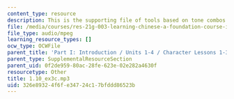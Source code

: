 ```yaml
---
content_type: resource
description: This is the supporting file of tools based on tone combos.
file: /media/courses/res-21g-003-learning-chinese-a-foundation-course-in-mandarin-spring-2011/326e89324f6fe34724c17bfddd86523b_1.10_ex3c.mp3
file_type: audio/mpeg
learning_resource_types: []
ocw_type: OCWFile
parent_title: 'Part I: Introduction / Units 1-4 / Character Lessons 1-3'
parent_type: SupplementalResourceSection
parent_uid: 0f2de959-80ac-28fe-623e-02e282a4630f
resourcetype: Other
title: 1.10_ex3c.mp3
uid: 326e8932-4f6f-e347-24c1-7bfddd86523b
---
```

